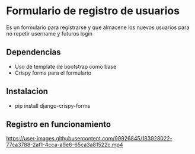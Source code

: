 
# Formulario de registro de usuarios

Es un formulario para registrarse y que almacene los nuevos usuarios para no repetir username y futuros login

## Dependencias 

- Uso de template de bootstrap como base
- Crispy forms para el formulario

## Instalacion 

- pip install django-crispy-forms 


## Registro en funcionamiento 


https://user-images.githubusercontent.com/99926845/183928022-77ca3788-2af1-4cca-a9e6-65ca3a81522c.mp4











